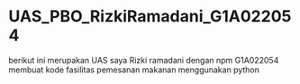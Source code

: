 # UAS_PBO_RizkiRamadani_G1A022054
berikut ini merupakan UAS saya Rizki ramadani dengan npm G1A022054 membuat kode fasilitas pemesanan makanan menggunakan python
